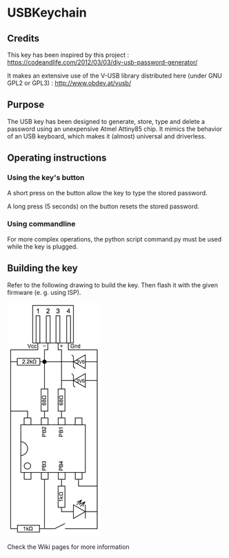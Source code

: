 # USBKeychain

## Credits
This key has been inspired by this project : https://codeandlife.com/2012/03/03/diy-usb-password-generator/

It makes an extensive use of the V-USB library distributed here (under GNU GPL2 or GPL3) : http://www.obdev.at/vusb/ 

## Purpose
The USB key has been designed to generate, store, type and delete a password using an unexpensive Atmel Attiny85 chip. It mimics the behavior of an USB keyboard, which makes it (almost) universal and driverless.

## Operating instructions
### Using the key's button
A short press on the button allow the key to type the stored password.

A long press (5 seconds) on the button resets the stored password.

### Using commandline
For more complex operations, the python script command.py must be used while the key is plugged.

## Building the key
Refer to the following drawing to build the key. Then flash it with the given firmware (e. g. using ISP).

![Diagram](https://github.com/clsergent/USBKeychain/blob/master/Images/Diagram.jpg)


Check the Wiki pages for more information
